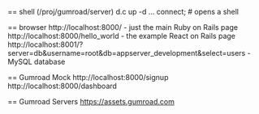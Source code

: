 == shell (/proj/gumroad/server)
d.c up -d
...
connect; # opens a shell


== browser
http://localhost:8000/ - just the main Ruby on Rails page
http://localhost:8000/hello_world - the example React on Rails page
http://localhost:8001/?server=db&username=root&db=appserver_development&select=users - MySQL database


== Gumroad Mock
http://localhost:8000/signup
http://localhost:8000/dashboard


== Gumroad Servers
https://assets.gumroad.com

